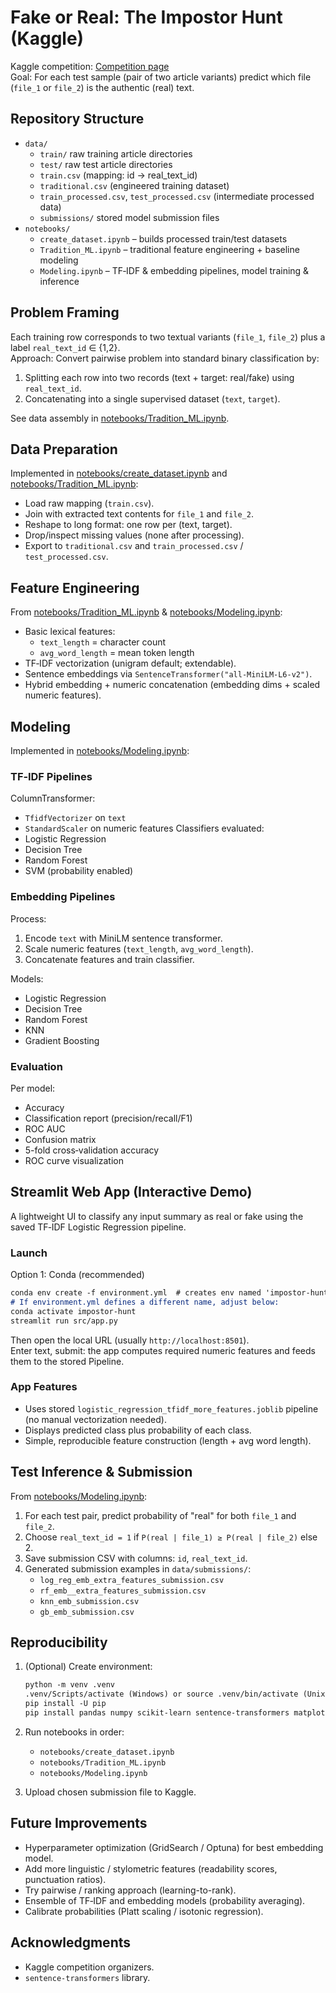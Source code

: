# Fake or Real: The Impostor Hunt (Kaggle)

Kaggle competition: [Competition page](https://www.kaggle.com/competitions/fake-or-real-the-impostor-hunt)  
Goal: For each test sample (pair of two article variants) predict which file (`file_1` or `file_2`) is the authentic (real) text.

## Repository Structure

- `data/`
  - `train/` raw training article directories
  - `test/` raw test article directories
  - `train.csv` (mapping: id → real_text_id)
  - `traditional.csv` (engineered training dataset)
  - `train_processed.csv`, `test_processed.csv` (intermediate processed data)
  - `submissions/` stored model submission files
- `notebooks/`
  - `create_dataset.ipynb` – builds processed train/test datasets
  - `Tradition_ML.ipynb` – traditional feature engineering + baseline modeling
  - `Modeling.ipynb` – TF‑IDF & embedding pipelines, model training & inference

## Problem Framing

Each training row corresponds to two textual variants (`file_1`, `file_2`) plus a label `real_text_id` ∈ {1,2}.  
Approach: Convert pairwise problem into standard binary classification by:

1. Splitting each row into two records (text + target: real/fake) using `real_text_id`.
2. Concatenating into a single supervised dataset (`text`, `target`).

See data assembly in [notebooks/Tradition_ML.ipynb](notebooks/Tradition_ML.ipynb).

## Data Preparation

Implemented in [notebooks/create_dataset.ipynb](notebooks/create_dataset.ipynb) and [notebooks/Tradition_ML.ipynb](notebooks/Tradition_ML.ipynb):

- Load raw mapping (`train.csv`).
- Join with extracted text contents for `file_1` and `file_2`.
- Reshape to long format: one row per (text, target).
- Drop/inspect missing values (none after processing).
- Export to `traditional.csv` and `train_processed.csv` / `test_processed.csv`.

## Feature Engineering

From [notebooks/Tradition_ML.ipynb](notebooks/Tradition_ML.ipynb) & [notebooks/Modeling.ipynb](notebooks/Modeling.ipynb):

- Basic lexical features:
  - `text_length` = character count
  - `avg_word_length` = mean token length
- TF‑IDF vectorization (unigram default; extendable).
- Sentence embeddings via `SentenceTransformer("all-MiniLM-L6-v2")`.
- Hybrid embedding + numeric concatenation (embedding dims + scaled numeric features).

## Modeling

Implemented in [notebooks/Modeling.ipynb](notebooks/Modeling.ipynb):

### TF‑IDF Pipelines

ColumnTransformer:

- `TfidfVectorizer` on `text`
- `StandardScaler` on numeric features
Classifiers evaluated:
- Logistic Regression
- Decision Tree
- Random Forest
- SVM (probability enabled)

### Embedding Pipelines

Process:

1. Encode `text` with MiniLM sentence transformer.
2. Scale numeric features (`text_length`, `avg_word_length`).
3. Concatenate features and train classifier.

Models:

- Logistic Regression
- Decision Tree
- Random Forest
- KNN
- Gradient Boosting

### Evaluation

Per model:

- Accuracy
- Classification report (precision/recall/F1)
- ROC AUC
- Confusion matrix
- 5-fold cross‑validation accuracy
- ROC curve visualization

## Streamlit Web App (Interactive Demo)

A lightweight UI to classify any input summary as real or fake using the saved TF‑IDF Logistic Regression pipeline.

### Launch

Option 1: Conda (recommended)

```markdown
conda env create -f environment.yml  # creates env named 'impostor-hunt'
# If environment.yml defines a different name, adjust below:
conda activate impostor-hunt
streamlit run src/app.py
```

Then open the local URL (usually `http://localhost:8501`).  
Enter text, submit: the app computes required numeric features and feeds them to the stored Pipeline.

### App Features

- Uses stored `logistic_regression_tfidf_more_features.joblib` pipeline (no manual vectorization needed).
- Displays predicted class plus probability of each class.
- Simple, reproducible feature construction (length + avg word length).

## Test Inference & Submission

From [notebooks/Modeling.ipynb](notebooks/Modeling.ipynb):

1. For each test pair, predict probability of "real" for both `file_1` and `file_2`.
2. Choose `real_text_id = 1` if `P(real | file_1) ≥ P(real | file_2)` else 2.
3. Save submission CSV with columns: `id`, `real_text_id`.
4. Generated submission examples in `data/submissions/`:
   - `log_reg_emb_extra_features_submission.csv`
   - `rf_emb__extra_features_submission.csv`
   - `knn_emb_submission.csv`
   - `gb_emb_submission.csv`

## Reproducibility

1. (Optional) Create environment:

   ```markdown
   python -m venv .venv
   .venv/Scripts/activate (Windows) or source .venv/bin/activate (Unix)
   pip install -U pip
   pip install pandas numpy scikit-learn sentence-transformers matplotlib
   ```

2. Run notebooks in order:
   - `notebooks/create_dataset.ipynb`
   - `notebooks/Tradition_ML.ipynb`
   - `notebooks/Modeling.ipynb`
3. Upload chosen submission file to Kaggle.

## Future Improvements

- Hyperparameter optimization (GridSearch / Optuna) for best embedding model.
- Add more linguistic / stylometric features (readability scores, punctuation ratios).
- Try pairwise / ranking approach (learning-to-rank).
- Ensemble of TF‑IDF and embedding models (probability averaging).
- Calibrate probabilities (Platt scaling / isotonic regression).

## Acknowledgments

- Kaggle competition organizers.
- `sentence-transformers` library.
